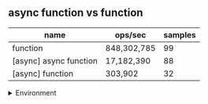 ## async function vs function

|name|ops/sec|samples|
|-|-|-|
|function|848,302,785|99|
|[async] async function|17,182,390|88|
|[async] function|303,902|32|


<details>
<summary>Environment</summary>

* __Machine:__ linux x64 | 4 vCPUs | 7.6GB Mem
* __Run:__ Tue Nov 07 2023 18:15:06 GMT+0000 (Coordinated Universal Time)
</details>

<!--
{"environment":{"platform":"linux","arch":"x64","cpus":4,"totalMemory":7.6085662841796875},"benchmarks":[{"name":"function","opsSec":848302785.4545801,"samples":7},{"name":"[async] async function","opsSec":17182390.387785655,"samples":6},{"name":"[async] function","opsSec":303902.077938215,"samples":3}]}-->

